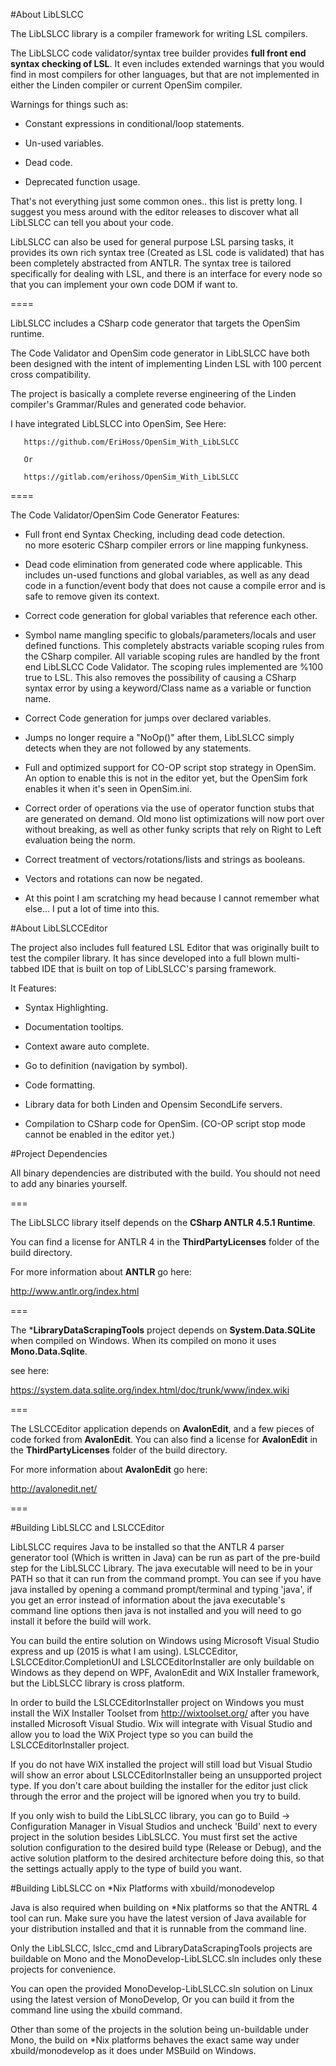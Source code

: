 #About LibLSLCC 
 
The LibLSLCC library is a compiler framework for writing LSL compilers.

The LibLSLCC code validator/syntax tree builder provides **full front end syntax checking of LSL**.
It even includes extended warnings that you would find in most compilers for other languages,
but that are not implemented in either the Linden compiler or current OpenSim compiler.


Warnings for things such as: 

 * Constant expressions in conditional/loop statements.
	
 * Un-used variables.
	
 * Dead code.
	
 * Deprecated function usage.
	
	
That's not everything just some common ones.. this list is pretty long.
I suggest you mess around with the editor releases to discover what all 
LibLSLCC can tell you about your code.
	
	
LibLSLCC can also be used for general purpose LSL parsing tasks, it provides
its own rich syntax tree (Created as LSL code is validated) that has been completely
abstracted from ANTLR.  The syntax tree is tailored specifically for dealing with LSL,
and there is an interface for every node so that you can implement your own code DOM 
if want to.


====


LibLSLCC includes a CSharp code generator that targets the OpenSim runtime.

The Code Validator and OpenSim code generator in LibLSLCC have both been designed
with the intent of implementing Linden LSL with 100 percent cross compatibility.

The project is basically a complete reverse engineering of the Linden compiler's
Grammar/Rules and generated code behavior.



I have integrated LibLSLCC into OpenSim, See Here:

       https://github.com/EriHoss/OpenSim_With_LibLSLCC 
 
       Or 
         
       https://gitlab.com/erihoss/OpenSim_With_LibLSLCC 


====   
	   
The Code Validator/OpenSim Code Generator Features:

 * Full front end Syntax Checking, including dead code detection.  
   no more esoteric CSharp compiler errors or line mapping funkyness.
	
 * Dead code elimination from generated code where applicable.
   This includes un-used functions and global variables, as well
   as any dead code in a function/event body that does not cause a compile 
   error and is safe to remove given its context.
	
 * Correct code generation for global variables that reference each other.
	
 * Symbol name mangling specific to globals/parameters/locals and user defined functions.
   This completely abstracts variable scoping rules from the CSharp compiler.
   All variable scoping rules are handled by the front end LibLSLCC Code Validator.
   The scoping rules implemented are %100 true to LSL.  This also removes the possibility 
   of causing a CSharp syntax error by using a keyword/Class name as a variable or function name.
	  
	  
 * Correct Code generation for jumps over declared variables.
	
 * Jumps no longer require a "NoOp()" after them, LibLSLCC simply detects when
   they are not followed by any statements.
	
 * Full and optimized support for CO-OP script stop strategy in OpenSim.
   An option to enable this is not in the editor yet, but the OpenSim fork enables it
   when it's seen in OpenSim.ini.
	
 * Correct order of operations via the use of operator function stubs
   that are generated on demand.  Old mono list optimizations will now
   port over without breaking, as well as other funky scripts that rely
   on Right to Left evaluation being the norm.
	  
 * Correct treatment of vectors/rotations/lists and strings as booleans.
	
 * Vectors and rotations can now be negated.
	
 * At this point I am scratching my head because I cannot remember what else...
   I put a lot of time into this.
	 
	
#About LibLSLCCEditor

  
The project also includes full featured LSL Editor that was originally built to test the compiler library.
It has since developed into a full blown multi-tabbed IDE that is built on top of LibLSLCC's parsing framework. 

It Features:
	
 * Syntax Highlighting.
	
 * Documentation tooltips.

 * Context aware auto complete.
	
 * Go to definition (navigation by symbol).
	
 * Code formatting.
	
 * Library data for both Linden and Opensim SecondLife servers. 
	
 * Compilation to CSharp code for OpenSim.
	 (CO-OP script stop mode cannot be enabled in the editor yet.)
	

 

#Project Dependencies

All binary dependencies are distributed with the build.
You should not need to add any binaries yourself.

===

The LibLSLCC library itself depends on the **CSharp ANTLR 4.5.1 Runtime**.

You can find a license for ANTLR 4 in the **ThirdPartyLicenses** folder
of the build directory.

For more information about **ANTLR** go here:

http://www.antlr.org/index.html


===

The ***LibraryDataScrapingTools** project depends on **System.Data.SQLite**
when compiled on Windows.  When its compiled on mono it uses **Mono.Data.Sqlite**.

see here: 

https://system.data.sqlite.org/index.html/doc/trunk/www/index.wiki


===

The LSLCCEditor application depends on **AvalonEdit**, and a few pieces
of code forked from **AvalonEdit**.  You can also find a license for **AvalonEdit**
in the **ThirdPartyLicenses** folder of the build directory.

 
For more information about **AvalonEdit** go here:

http://avalonedit.net/


=== 

 
 
#Building LibLSLCC and LSLCCEditor 
 
 
LibLSLCC requires Java to be installed so that the ANTLR 4 parser generator tool (Which is written in Java) can be run as
part of the pre-build step for the LibLSLCC Library.  The java executable will need to be in your PATH so that it can run from the
command prompt.  You can see if you have java installed by opening a command prompt/terminal and typing 'java', if you get an error
instead of information about the java executable's command line options then java is not installed and you will need to go
install it before the build will work.
 
You can build the entire solution on Windows using Microsoft Visual Studio express and up (2015 is what I am using).
LSLCCEditor, LSLCCEditor.CompletionUI and LSLCCEditorInstaller are only buildable on Windows as they depend on WPF, AvalonEdit
and WiX Installer framework,  but the LibLSLCC library is cross platform.
 
In order to build the LSLCCEditorInstaller project on Windows you must install the WiX Installer Toolset from http://wixtoolset.org/
after you have installed Microsoft Visual Studio.  Wix will integrate with Visual Studio and allow you to load the WiX Project
type so you can build the LSLCCEditorInstaller project.
 
If you do not have WiX installed the project will still load but Visual Studio will show an error about LSLCCEditorInstaller
being an unsupported project type.  If you don't care about building the installer for the editor just click through the error
and the project will be ignored when you try to build.
 
If you only wish to build the LibLSLCC library, you can go to Build -> Configuration Manager in Visual Studios and uncheck 'Build'
next to every project in the solution besides LibLSLCC.  You must first set the active solution configuration to the desired build
type (Release or Debug), and the active solution platform to the desired architecture before doing this, so that the settings actually
apply to the type of build you want.
 

 
#Building LibLSLCC on *Nix Platforms with xbuild/monodevelop 
 
 
Java is also required when building on *Nix platforms so that the ANTRL 4 tool can run.  Make sure you have the latest
version of Java available for your distribution installed and that it is runnable from the command line.
 
Only the LibLSLCC, lslcc_cmd and LibraryDataScrapingTools projects are buildable on Mono and the MonoDevelop-LibLSLCC.sln includes
only these projects for convenience.
 
You can open the provided MonoDevelop-LibLSLCC.sln solution on Linux using the latest version of MonoDevelop,
Or you can build it from the command line using the xbuild command.
 
Other than some of the projects in the solution being un-buildable under Mono, the build on *Nix platforms behaves the exact same way
under xbuild/monodevelop as it does under MSBuild on Windows.
